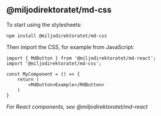 ## @miljodirektoratet/md-css

To start using the stylesheets:

```
npm install @miljodirektoratet/md-css
```

Then import the CSS, for example from JavaScript:

```
import { MdButton } from '@miljodirektoratet/md-react';
import '@miljodirektoratet/md-css';

const MyComponent = () => {
    return (
        <MdButton>Example</MdButton>
    )
}
```

_For React components, see @miljodirektoratet/md-react_
